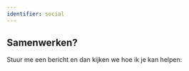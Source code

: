 ```yaml
---
identifier: social
---
```

## Samenwerken?

Stuur me een bericht en dan kijken we hoe ik je kan helpen: